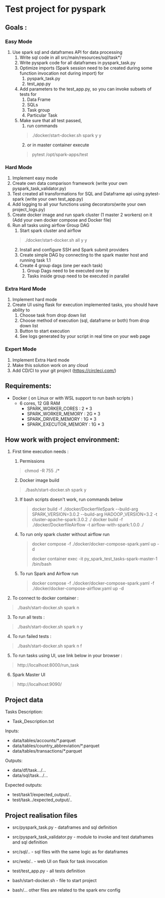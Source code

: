 # Test project for pyspark
## Goals :
### Easy Mode
1. Use spark sql and dataframes API for data processing 
   1. Write sql code in all src/main/resources/sql/task*/
   2. Write pyspark code for all dataframes in pyspark_task.py 
   3. Optimize imports (Spark session need to be created during some function invocation not during import) for
      1. pyspark_task.py 
      2. test_app.py
   4. Add parameters to the test_app.py, so you can invoke subsets of tests for
      1. Data Frame
      2. SQLs
      3. Task group
      4. Particular Task
   5. Make sure that all test passed, 
      1. run commands 
      > ./docker/start-docker.sh spark y y
      2. or in master container execute 
      > pytest /opt/spark-apps/test

### Hard Mode
1. Implement easy mode 
2. Create own data comparison framework (write your own pyspark_task_validator.py)
3. Test created all transformations for SQL and Dataframe api using pytest-spark (write your own test_app.py)
4. Add logging to all your functions using decorators(write your own project_logs.py)  
5. Create docker image and run spark cluster (1 master 2 workers) on it (Add your own docker compose and Docker file)
6. Run all tasks using airflow Group DAG
   1. Start spark cluster and airflow  
   > ./docker/start-docker.sh all y y
   2. Install and configure SSH and Spark submit providers
   3. Create simple DAG by connecting to the spark master host and running task 1.1 
   4. Create 4 group dags (one per each task)
      1. Group Dags need to be executed one by 
      2. Tasks inside group need to be executed in parallel

###  Extra Hard Mode
1. Implement hard mode
2. Create UI using flask for execution implemented tasks, you should have ability to
   1. Choose task from drop down list
   2. Choose method of execution (sql, dataframe or both) from drop down list
   3. Button to start execution
   4. See logs generated by your script in real time on your web page

###  Expert Mode
1. Implement Extra Hard mode
2. Make this solution work on any cloud
3. Add CD/CI to your git project (https://circleci.com/)

## Requirements:
* Docker ( on Linux or with WSL support to run bash scripts )
  * 6 cores, 12 GB RAM
    - SPARK_WORKER_CORES : 2 * 3
    - SPARK_WORKER_MEMORY : 2G * 3
    - SPARK_DRIVER_MEMORY : 1G * 3
    - SPARK_EXECUTOR_MEMORY : 1G * 3

## How work with project environment:
1. First time execution needs  :
   1. Permissions
   >  chmod -R 755 ./*
   2. Docker image build
   > ./bash/start-docker.sh spark y
   3. If bash scripts doesn't work, run commands below
      > docker build -f ./docker/DockerfileSpark  --build-arg SPARK_VERSION=3.0.2 --build-arg HADOOP_VERSION=3.2 -t cluster-apache-spark:3.0.2 ./
      > docker build -f ./docker/DockerfileAirflow  -t airflow-with-spark:1.0.0 ./
   4. To run only spark cluster without airflow run    
      > docker compose -f ./docker/docker-compose-spark.yaml up -d
      > 
      > docker container exec -it py_spark_test_tasks-spark-master-1 /bin/bash
   5. To run Spark and Airflow run
      > docker compose -f ./docker/docker-compose-spark.yaml -f ./docker/docker-compose-airflow.yaml up -d
      
2. To connect to docker container :
> ./bash/start-docker.sh spark n
3. To run all tests : 
> ./bash/start-docker.sh spark n y
4. To run failed tests : 
> ./bash/start-docker.sh spark n f
5. To run tasks using UI, use link below in your browser :
> http://localhost:8000/run_task
6. Spark Master UI
> http://localhost:9090/


## Project data
Tasks Description:
* Task_Description.txt

Inputs:
* data/tables/accounts/*.parquet
* data/tables/country_abbreviation/*.parquet
* data/tables/transactions/*.parquet

Outputs:
* data/df/task.../...
* data/sql/task.../...

Expected outputs:
* test/task1/expected_output/..
* test/task../expected_output/..

## Project realisation files
* src/pyspark_task.py - dataframes and sql definition 
* src/pyspark_task_validator.py - module to invoke and test dataframes and sql definition
* src/sql/.. - sql files with the same logic as for dataframes
* src/web/.. - web UI on flask for task invocation

* test/test_app.py - all tests definition
* bash/start-docker.sh - file to start project
* bash/... other files are related to the spark env config 


